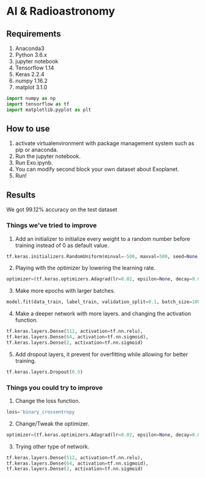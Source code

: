 # AI & Radioastronomy
## Requirements
1. Anaconda3
2. Python 3.6.x
3. jupyter notebook
4. Tensorflow 1.14
5. Keras 2.2.4
6. numpy 1.16.2
7. matplot 3.1.0
````python
import numpy as np
import tensorflow as tf
import matplotlib.pyplot as plt
````
## How to use
1. activate virtualenvironment with package management system such as pip or anaconda.
2. Run the jupyter notebook.
3. Run Exo.ipynb.
4. You can modify second block your own dataset about Exoplanet.
5. Run!

## Results
We got 99.12% accuracy on the test dataset

### Things we've tried to improve
1. Add an initializer to initialize every weight to a random number before training instead of 0 as default value.
  ````python
  tf.keras.initializers.RandomUniform(minval=-500, maxval=500, seed=None)
  ````
2. Playing with the optimizer by lowering the learning rate.
  ````python
  optimizer=(tf.keras.optimizers.Adagrad(lr=0.02, epsilon=None, decay=0.0)
  ````
3. Make more epochs with larger batches.
  ````python
  model.fit(data_train, label_train, validation_split=0.1, batch_size=100, epochs=5)
  ````
4. Make a deeper network with more layers. and changing the activation function.
  ````python
  tf.keras.layers.Dense(512, activation=tf.nn.relu),
  tf.keras.layers.Dense(64, activation=tf.nn.sigmoid),
  tf.keras.layers.Dense(2, activation=tf.nn.sigmoid)
  ````
5. Add dropout layers, it prevent for overfitting while allowing for better training.
  ````python
  tf.keras.layers.Dropout(0.5)
  ````

### Things you could try to improve
1. Change the loss function.
  ````python
  loss='binary_crossentropy
  ````
2. Change/Tweak the optimizer.
  ````python
  optimizer=(tf.keras.optimizers.Adagrad(lr=0.02, epsilon=None, decay=0.0)
  ````
3. Trying other type of network.
  ````python
  tf.keras.layers.Dense(512, activation=tf.nn.relu),
  tf.keras.layers.Dense(64, activation=tf.nn.sigmoid),
  tf.keras.layers.Dense(2, activation=tf.nn.sigmoid)
  ````
  

